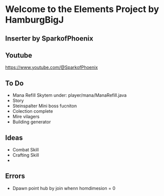 

# Welcome to the Elements Project by HamburgBigJ 
**Inserter by SparkofPhoenix**
-


**Youtube**
-
https://www.youtube.com/@SparkofPhoenix



**To Do**
-
- Mana Refill Skytem under: player/mana/ManaRefill.java
- Story
- Steinspalter Mini  boss fucniton
- Colection complete
- Mire vilagers 
- Building generator 

**Ideas**
-
- Combat Skill
- Crafting Skill
- 

**Errors**
-
-  Dpawn point hub by join whenn homdimesion = 0
